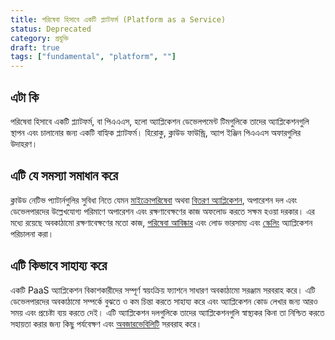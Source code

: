 ```yaml
---
title: পরিষেবা হিসাবে একটি প্ল্যাটফর্ম (Platform as a Service)
status: Deprecated
category: প্রযুক্তি
draft: true
tags: ["fundamental", "platform", ""]
---
```


## এটা কি

পরিষেবা হিসাবে একটি প্ল্যাটফর্ম, বা পিএএএস, হলো অ্যাপ্লিকেশন ডেভেলপমেন্ট টিমগুলিকে তাদের অ্যাপ্লিকেশনগুলি স্থাপন এবং চালানোর জন্য একটি বাহ্যিক প্ল্যাটফর্ম। 
হিরোকু, ক্লাউড ফাউন্ড্রি, অ্যাপ ইঞ্জিন পিএএএস অফারগুলির উদাহরণ।

## এটি যে সমস্যা সমাধান করে

ক্লাউড নেটিভ প্যাটার্নগুলির সুবিধা নিতে যেমন [মাইক্রোপরিষেবা](/microservices/) অথবা [বিতরণ অ্যাপ্লিকেশন](/distributed-apps/), 
অপারেশন দল এবং ডেভেলপারদের উল্লেখযোগ্য পরিমাণে অপারেশন এবং রক্ষণাবেক্ষণের কাজ অফলোড করতে সক্ষম হওয়া দরকার।
এর মধ্যে রয়েছে অবকাঠামো রক্ষণাবেক্ষণের মতো কাজ, 
[পরিষেবা আবিষ্কার](/service-discovery/) এবং লোড ভারসাম্য এবং [স্কেলিং](/scalability/) অ্যাপ্লিকেশন পরিচালনা করা।

## এটি কিভাবে সাহায্য করে

একটি PaaS অ্যাপ্লিকেশন বিকাশকারীদের সম্পূর্ণ স্বয়ংক্রিয় ফ্যাশনে সাধারণ অবকাঠামো সরঞ্জাম সরবরাহ করে। 
এটি ডেভেলপারদের অবকাঠামো সম্পর্কে বুঝতে ও কম চিন্তা করতে সাহায্য করে এবং অ্যাপ্লিকেশন কোড লেখার জন্য আরও সময় এবং প্রচেষ্টা ব্যয় করতে দেই।
এটি অ্যাপ্লিকেশন দলগুলিকে তাদের অ্যাপ্লিকেশনগুলি স্বাস্থ্যকর কিনা তা নিশ্চিত করতে সহায়তা করার জন্য কিছু পর্যবেক্ষণ এবং [অবজারভেবিলিটি](/observability/) সরবরাহ করে।
